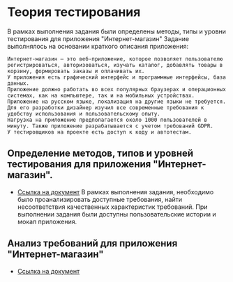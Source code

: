 # Теория тестирования
В рамках выполнения задания были определены методы, типы и уровни тестирования для приложения "Интернет-магазин"
Задание выполнялось на основании краткого описания приложения:
```
Интернет-магазин – это веб-приложение, которое позволяет пользователю регистрироваться, авторизоваться, изучать каталог, добавлять товары в корзину, формировать заказы и оплачивать их.
У приложения есть графический интерфейс и программные интерфейсы, база данных.
Приложение должно работать во всех популярных браузерах и операционных системах, как на компьютере, так и на мобильных устройствах.
Приложение на русском языке, локализация на другие языки не требуется.
Для его разработки дизайнер изучил все современные требования к удобству использования и пользовательскому опыту.
Нагрузка на приложение предполагается около 1000 пользователей в минуту. Также приложение разрабатывается с учетом требований GDPR.
У тестировщиков на проекте есть доступ к коду и автотестам.
```
## Определение методов, типов и уровней тестирования для приложения "Интернет-магазин".
- [Ссылка на документ](https://github.com/Sytugin/theory/blob/main/Типы%20тестирования.xlsx)
В рамках выполнения задания, необходимо было проанализировать доступные требования, найти несоответствия качественных характеристик требований. При выполнении задания были доступны пользовательские истории и мокап приложения.
## Анализ требований для приложения "Интернет-магазин"
- [Ссылка на документ](https://github.com/Sytugin/theory/blob/main/Анализ%20требований.xlsx)
